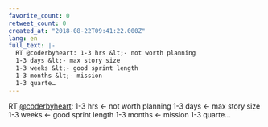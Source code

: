 ```yaml
---
favorite_count: 0
retweet_count: 0
created_at: "2018-08-22T09:41:22.000Z"
lang: en
full_text: |-
  RT @coderbyheart: 1-3 hrs &lt;- not worth planning
  1-3 days &lt;- max story size
  1-3 weeks &lt;- good sprint length
  1-3 months &lt;- mission
  1-3 quarte…
---
```


RT [@coderbyheart](https://twitter.com/coderbyheart): 1-3 hrs &lt;- not worth
planning 1-3 days &lt;- max story size 1-3 weeks &lt;- good sprint length 1-3
months &lt;- mission 1-3 quarte…
